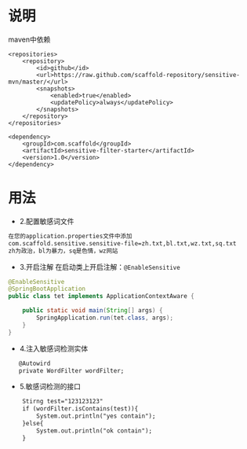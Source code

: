 # 说明
maven中依赖

    <repositories>
        <repository>
            <id>github</id>
            <url>https://raw.github.com/scaffold-repository/sensitive-mvn/master/</url>
            <snapshots>
                <enabled>true</enabled>
                <updatePolicy>always</updatePolicy>
            </snapshots>
        </repository>
    </repositories>
    
    <dependency>
        <groupId>com.scaffold</groupId>
        <artifactId>sensitive-filter-starter</artifactId>
        <version>1.0</version>
    </dependency>
        
        
# 用法
 
- 2.配置敏感词文件

```xml
在您的application.properties文件中添加
com.scaffold.sensitive.sensitive-file=zh.txt,bl.txt,wz.txt,sq.txt
zh为政治，bl为暴力，sq是色情，wz网站
```

- 3.开启注解
在启动类上开启注解：`@EnableSensitive`

```java
@EnableSensitive
@SpringBootApplication
public class tet implements ApplicationContextAware {

    public static void main(String[] args) {
        SpringApplication.run(tet.class, args);
    }
}
```


 - 4.注入敏感词检测实体
 
```xml
   @Autowird
   private WordFilter wordFilter;
```

- 5.敏感词检测的接口

```xml
    Stirng test="123123123"
    if (wordFilter.isContains(test)){
        System.out.println("yes contain");
    }else{
        System.out.println("ok contain");
    }
